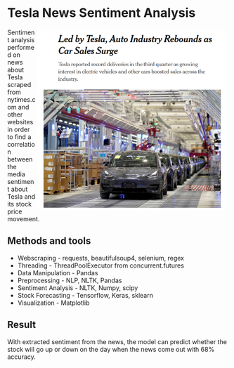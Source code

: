 # Tesla News Sentiment Analysis 

<img align="right" vspace="5" hspace="5" src="./img/logo.png" width="430">
Sentiment analysis performed on news about Tesla scraped from nytimes.com and other websites
in order to find a correlation between the media sentiment about Tesla and its stock price
movement.

## Methods and tools
* Webscraping - requests, beautifulsoup4, selenium, regex
* Threading - ThreadPoolExecutor from concurrent.futures
* Data Manipulation - Pandas
* Preprocessing - NLP, NLTK, Pandas
* Sentiment Analysis - NLTK, Numpy, scipy
* Stock Forecasting - Tensorflow, Keras, sklearn
* Visualization - Matplotlib

## Result
With extracted sentiment from the news, the model can predict whether the stock will go up or down
on the day when the news come out with 68% accuracy.
